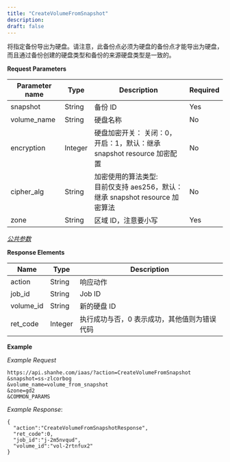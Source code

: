```yaml
---
title: "CreateVolumeFromSnapshot"
description: 
draft: false
---
```




将指定备份导出为硬盘。请注意，此备份点必须为硬盘的备份点才能导出为硬盘，而且通过备份创建的硬盘类型和备份的来源硬盘类型是一致的。

**Request Parameters**

| Parameter name | Type | Description | Required |
| --- | --- | --- | --- |
| snapshot | String | 备份 ID | Yes |
| volume_name | String | 硬盘名称 | No |
| encryption | Integer | 硬盘加密开关： 关闭：0，开启：1，默认：继承 snapshot resource 加密配置 | No |
| cipher_alg | String | 加密使用的算法类型:<br/>目前仅支持 aes256，默认：继承 snapshot resource 加密算法 | No |
| zone | String | 区域 ID，注意要小写 | Yes |

[_公共参数_](../../../parameters/)

**Response Elements**

| Name | Type | Description |
| --- | --- | --- |
| action | String | 响应动作 |
| job_id | String | Job ID |
| volume_id | String | 新的硬盘 ID |
| ret_code | Integer | 执行成功与否，0 表示成功，其他值则为错误代码 |

**Example**

_Example Request_

```
https://api.shanhe.com/iaas/?action=CreateVolumeFromSnapshot
&snapshot=ss-zlcorbog
&volume_name=volume_from_snapshot
&zone=gd2
&COMMON_PARAMS
```

_Example Response_:

```
{
  "action":"CreateVolumeFromSnapshotResponse",
  "ret_code":0,
  "job_id":"j-2m5nvqud",
  "volume_id":"vol-2rtnfux2"
}
```
